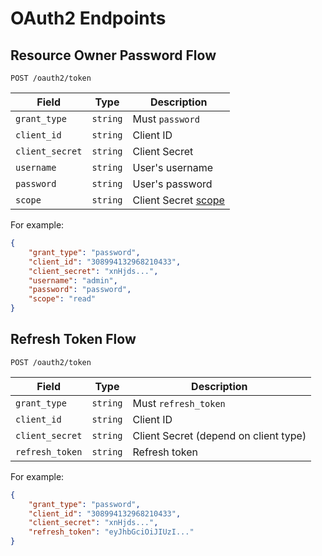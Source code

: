 # OAuth2 Endpoints

## Resource Owner Password Flow

`POST /oauth2/token`


| Field           | Type     | Description                                  |
| --------------- | -------- | -------------------------------------------- |
| `grant_type`    | `string` | Must `password`                              |
| `client_id`     | `string` | Client ID                                    |
| `client_secret` | `string` | Client Secret                                |
| `username`      | `string` | User's username                              |
| `password`      | `string` | User's password                              |
| `scope`         | `string` | Client Secret [scope](./references.md#scope) |

For example:

```json
{
    "grant_type": "password",
    "client_id": "308994132968210433",
    "client_secret": "xnHjds...",
    "username": "admin",
    "password": "password",
    "scope": "read"
}
```


## Refresh Token Flow

`POST /oauth2/token`


| Field           | Type     | Description                           |
| --------------- | -------- | ------------------------------------- |
| `grant_type`    | `string` | Must `refresh_token`                  |
| `client_id`     | `string` | Client ID                             |
| `client_secret` | `string` | Client Secret (depend on client type) |
| `refresh_token` | `string` | Refresh token                         |

For example:

```json
{
    "grant_type": "password",
    "client_id": "308994132968210433",
    "client_secret": "xnHjds...",
    "refresh_token": "eyJhbGciOiJIUzI..."
}
```

